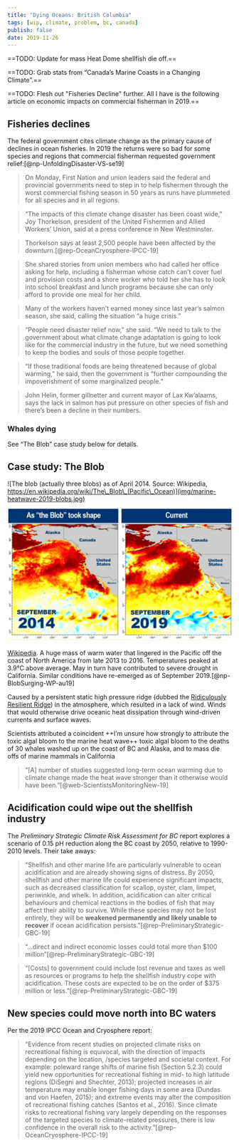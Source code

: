 ```yaml
---
title: "Dying Oceans: British Columbia"
tags: [wip, climate, problem, bc, canada]
publish: false
date: 2019-11-26
---
```


==TODO: Update for mass Heat Dome shellfish die off.==

==TODO: Grab stats from “Canada’s Marine Coasts in a Changing Climate”.==

==TODO: Flesh out "Fisheries Decline" further. All I have is the following article on economic impacts on commercial fisherman in 2019.==

## Fisheries declines

The federal government cites climate change as the primary cause of declines in ocean fisheries. In 2019 the returns were so bad for some species and regions that commercial fisherman requested government relief:[@np-UnfoldingDisaster-VS-se19]

> On Monday, First Nation and union leaders said the federal and provincial governments need to step in to help fishermen through the worst commercial fishing season in 50 years as runs have plummeted for all species and in all regions.

> “The impacts of this climate change disaster has been coast wide,” Joy Thorkelson, president of the United Fishermen and Allied Workers’ Union, said at a press conference in New Westminster.

> Thorkelson says at least 2,500 people have been affected by the downturn.[@rep-OceanCryosphere-IPCC-19]

> She shared stories from union members who had called her office asking for help, including a fisherman whose catch can’t cover fuel and provision costs and a shore worker who told her she has to look into school breakfast and lunch programs because she can only afford to provide one meal for her child.

> Many of the workers haven’t earned money since last year’s salmon season, she said, calling the situation “a huge crisis.”

> “People need disaster relief now,” she said. “We need to talk to the government about what climate change adaptation is going to look like for the commercial industry in the future, but we need something to keep the bodies and souls of those people together.

> “If those traditional foods are being threatened because of global warming,” he said, then the government is “further compounding the impoverishment of some marginalized people.”

> John Helin, former gillnetter and current mayor of Lax Kw’alaams, says the lack in salmon has put pressure on other species of fish and there’s been a decline in their numbers.

### Whales dying

See “The Blob” case study below for details.

## Case study: The Blob

![The blob (actually three blobs) as of April 2014. Source: Wikipedia, https://en.wikipedia.org/wiki/The\_Blob\_(Pacific\_Ocean)](img/marine-heatwave-2019-blobs.jpg)

![Sea surface temperature anomaly maps from 2014 and 2019. Source: National Oceanic and Atmospheric Administration](img/marine-heatwave-2019-the-blob.png)

[Wikipedia](https://en.wikipedia.org/wiki/The_Blob_(Pacific_Ocean)). A huge mass of warm water that lingered in the Pacific off the coast of North America from late 2013 to 2016. Temperatures peaked at 3.9°C above average. May in turn have contributed to severe drought in California. Similar conditions have re-emerged as of September 2019.[@np-BlobSurging-WP-au19]

Caused by a persistent static high pressure ridge (dubbed the [Ridiculously Resilient Ridge](https://en.wikipedia.org/wiki/Ridiculously_Resilient_Ridge)) in the atmosphere, which resulted in a lack of wind. Winds that would otherwise drive oceanic heat dissipation through wind-driven currents and surface waves. 

Scientists attributed a coincident ++I’m unsure how strongly to attribute the toxic algal bloom to the marine heat wave++ toxic algal bloom to the deaths of 30 whales washed up on the coast of BC and Alaska, and to mass die offs of marine mammals in California

> “[A] number of studies suggested long-term ocean warming due to climate change made the heat wave stronger than it otherwise would have been.”[@web-ScientistsMonitoringNew-19]

## Acidification could wipe out the shellfish industry

The _Preliminary Strategic Climate Risk Assessment for BC_ report explores a scenario of 0.15 pH reduction along the BC coast by 2050, relative to 1990-2010 levels. Their take aways:

> “Shellfish and other marine life are particularly vulnerable to ocean acidification and are already showing signs of distress. By 2050, shellfish and other marine life could experience significant impacts, such as decreased classification for scallop, oyster, clam, limpet, periwinkle, and whelk. In addition, acidification can alter critical behaviours and chemical reactions in the bodies of fish that may affect their ability to survive. While these species may not be lost entirely, they will be **weakened permanently and likely unable to recover** if ocean acidification persists.”[@rep-PreliminaryStrategic-GBC-19]

> “…direct and indirect economic losses could total more than $100 million”[@rep-PreliminaryStrategic-GBC-19]

>  “[Costs] to government could include lost revenue and taxes as well as resources or programs to help the shellfish industry cope with acidification. These costs are expected to be on the order of $375 million or less.”[@rep-PreliminaryStrategic-GBC-19]

## New species could move north into BC waters

Per the 2019 IPCC Ocean and Cryosphere report: 

> “Evidence from recent studies on projected climate risks on recreational fishing is equivocal, with the direction of impacts depending on the location, /species targeted and societal context. For example: poleward range shifts of marine fish (Section 5.2.3) could yield new opportunities for recreational fishing in mid- to high latitude regions (DiSegni and Shechter, 2013); projected increases in air temperature may enable longer fishing days in some area (Dundas and von Haefen, 2015); and extreme events may alter the composition of recreational fishing catches (Santos et al., 2016). Since climate risks to recreational fishing vary largely depending on the responses of the targeted species to climate-related pressures, there is low confidence in the overall risk to the activity.”[@rep-OceanCryosphere-IPCC-19]
